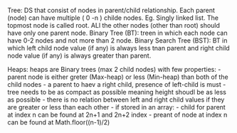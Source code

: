 Tree: DS that consist of nodes in parent/child relationship. Each parent (node) can have multiple ( 0 -n ) childe nodes. Eg. Singly linked list. The topmost node is called root. ALl the other nodes (other than root) should have only one parent node.
Binary Tree (BT): treen in which each node can have 0-2 nodes and not more than 2 node.
Binary Search Tree (BST): BT in which left child node value (if any) is always less tnan parent and right child node value (if any) is always greater than parent.

Heaps: heaps are Binary trees (max 2 child nodes) with few properties:
    - parent node is either greter (Max-heap) or less (Min-heap) than both of the child nodes
    - a parent to haev a right child, presence of left-child is must
    - tree needs to be as compact as possible meaning height shoudl be as less as possible
    - there is no relation between left and right child values if they are greater or less than each other
    - if stored in an array:
        - child for parent at index n can be found at 2n+1 and 2n+2 index
        - preant of node at index n can be found at Math.floor((n-1)/2)